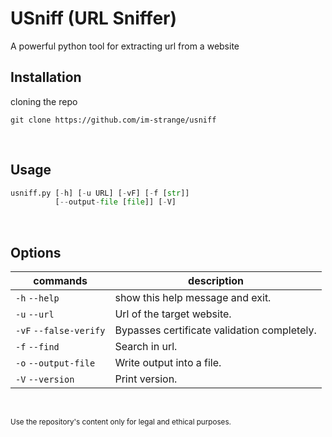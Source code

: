 # USniff (URL Sniffer)
A powerful python tool for extracting url from a website
&nbsp; 

## Installation
cloning the repo
```
git clone https://github.com/im-strange/usniff
```
&nbsp; 

## Usage
```python
usniff.py [-h] [-u URL] [-vF] [-f [str]]
          [--output-file [file]] [-V]
```
&nbsp; 

## Options
| commands | description |
| --- | --- |
| `-h` `--help` |  show this help message and exit. |
| `-u` `--url`  |  Url of the target website.
| `-vF` `--false-verify` |  Bypasses certificate validation completely.
| `-f` `--find` |  Search in url.
| `-o` `--output-file` |  Write output into a file.
| `-V` `--version`  |      Print version.

&nbsp; 

<sub>Use the repository's content only for legal and ethical purposes.</sub>
